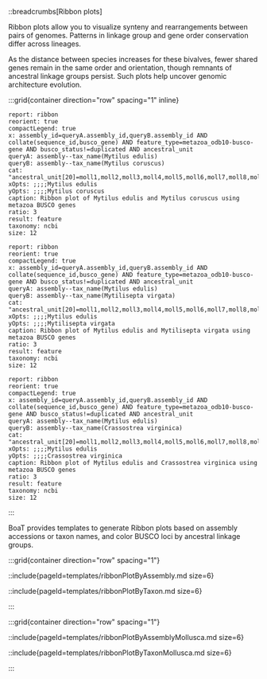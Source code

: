 ::breadcrumbs[Ribbon plots]

Ribbon plots allow you to visualize synteny and rearrangements between pairs of genomes. Patterns in linkage group and gene order conservation differ across lineages.

As the distance between species increases for these bivalves, fewer shared genes remain in the same order and orientation, though remnants of ancestral linkage groups persist. Such plots help uncover genomic architecture evolution.

:::grid{container direction="row" spacing="1" inline}

```report
report: ribbon
reorient: true
compactLegend: true
x: assembly_id=queryA.assembly_id,queryB.assembly_id AND collate(sequence_id,busco_gene) AND feature_type=metazoa_odb10-busco-gene AND busco_status!=duplicated AND ancestral_unit
queryA: assembly--tax_name(Mytilus edulis)
queryB: assembly--tax_name(Mytilus coruscus)
cat: "ancestral_unit[20]=moll1,moll2,moll3,moll4,moll5,moll6,moll7,moll8,moll9,moll10,moll11,moll12,moll13,moll14,moll15,moll16,moll17,moll18,moll19,moll20"
xOpts: ;;;;Mytilus edulis
yOpts: ;;;;Mytilus coruscus
caption: Ribbon plot of Mytilus edulis and Mytilus coruscus using metazoa BUSCO genes
ratio: 3
result: feature
taxonomy: ncbi
size: 12
```

```report
report: ribbon
reorient: true
compactLegend: true
x: assembly_id=queryA.assembly_id,queryB.assembly_id AND collate(sequence_id,busco_gene) AND feature_type=metazoa_odb10-busco-gene AND busco_status!=duplicated AND ancestral_unit
queryA: assembly--tax_name(Mytilus edulis)
queryB: assembly--tax_name(Mytilisepta virgata)
cat: "ancestral_unit[20]=moll1,moll2,moll3,moll4,moll5,moll6,moll7,moll8,moll9,moll10,moll11,moll12,moll13,moll14,moll15,moll16,moll17,moll18,moll19,moll20"
xOpts: ;;;;Mytilus edulis
yOpts: ;;;;Mytilisepta virgata
caption: Ribbon plot of Mytilus edulis and Mytilisepta virgata using metazoa BUSCO genes
ratio: 3
result: feature
taxonomy: ncbi
size: 12
```

```report
report: ribbon
reorient: true
compactLegend: true
x: assembly_id=queryA.assembly_id,queryB.assembly_id AND collate(sequence_id,busco_gene) AND feature_type=metazoa_odb10-busco-gene AND busco_status!=duplicated AND ancestral_unit
queryA: assembly--tax_name(Mytilus edulis)
queryB: assembly--tax_name(Crassostrea virginica)
cat: "ancestral_unit[20]=moll1,moll2,moll3,moll4,moll5,moll6,moll7,moll8,moll9,moll10,moll11,moll12,moll13,moll14,moll15,moll16,moll17,moll18,moll19,moll20"
xOpts: ;;;;Mytilus edulis
yOpts: ;;;;Crassostrea virginica
caption: Ribbon plot of Mytilus edulis and Crassostrea virginica using metazoa BUSCO genes
ratio: 3
result: feature
taxonomy: ncbi
size: 12
```

:::

BoaT provides templates to generate Ribbon plots based on assembly accessions or taxon names, and color BUSCO loci by ancestral linkage groups.

:::grid{container direction="row" spacing="1"}

::include{pageId=templates/ribbonPlotByAssembly.md size=6}

::include{pageId=templates/ribbonPlotByTaxon.md size=6}

:::

:::grid{container direction="row" spacing="1"}

::include{pageId=templates/ribbonPlotByAssemblyMollusca.md size=6}

::include{pageId=templates/ribbonPlotByTaxonMollusca.md size=6}

:::
